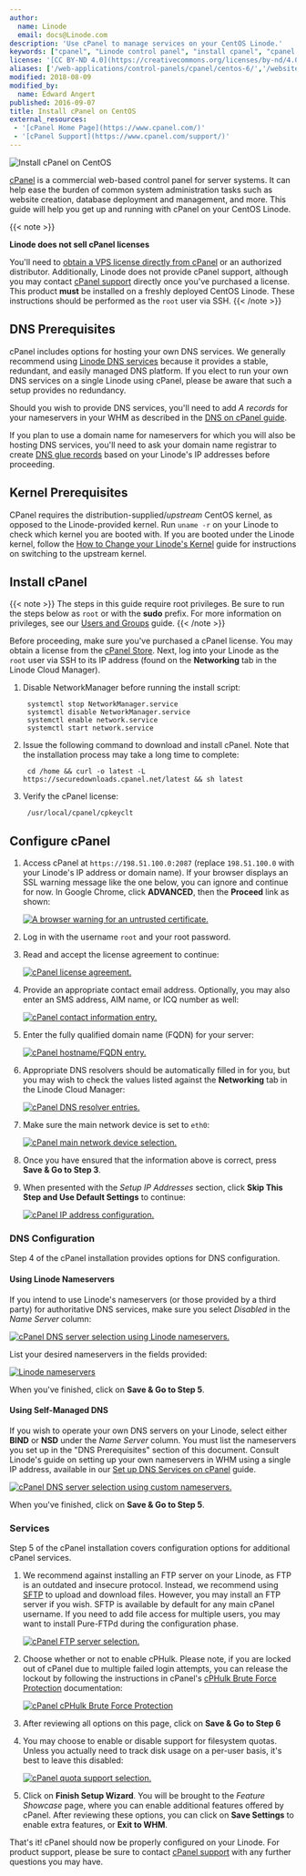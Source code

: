 ```yaml
---
author:
  name: Linode
  email: docs@Linode.com
description: 'Use cPanel to manage services on your CentOS Linode.'
keywords: ["cpanel", "Linode control panel", "install cpanel", "cpanel centos"]
license: '[CC BY-ND 4.0](https://creativecommons.org/licenses/by-nd/4.0)'
aliases: ['/web-applications/control-panels/cpanel/centos-6/','/websites/cms/cpanel-on-centos-6-5/','/websites/cms/cpanel-on-centos/','/websites/cms/install-cpanel-on-centos/','/websites/cms/cpanel-on-centos-5/']
modified: 2018-08-09
modified_by:
  name: Edward Angert
published: 2016-09-07
title: Install cPanel on CentOS
external_resources:
 - '[cPanel Home Page](https://www.cpanel.com/)'
 - '[cPanel Support](https://www.cpanel.com/support/)'
---
```


![Install cPanel on CentOS](Install_cPanel_smg.jpg)

[cPanel](http://cpanel.com) is a commercial web-based control panel for server systems. It can help ease the burden of common system administration tasks such as website creation, database deployment and management, and more. This guide will help you get up and running with cPanel on your CentOS Linode.


{{< note >}}

**Linode does not sell cPanel licenses**

You'll need to [obtain a VPS license directly from cPanel](https://store.cpanel.net/view/cpanel/license-options) or an authorized distributor. Additionally, Linode does not provide cPanel support, although you may contact [cPanel support](https://www.cpanel.com/support/) directly once you've purchased a license. This product **must** be installed on a freshly deployed CentOS Linode. These instructions should be performed as the `root` user via SSH.
{{< /note >}}


## DNS Prerequisites

cPanel includes options for hosting your own DNS services. We generally recommend using [Linode DNS services](/docs/dns-guides/configuring-dns-with-the-linode-manager) because it provides a stable, redundant, and easily managed DNS platform. If you elect to run your own DNS services on a single Linode using cPanel, please be aware that such a setup provides no redundancy.

Should you wish to provide DNS services, you'll need to add *A records* for your nameservers in your WHM as described in the [DNS on cPanel guide](/docs/websites/cms/set-up-dns-services-on-cpanel/#nameserver-selection).

If you plan to use a domain name for nameservers for which you will also be hosting DNS services, you'll need to ask your domain name registrar to create [DNS glue records](http://en.wikipedia.org/wiki/Domain_Name_System#Circular_dependencies_and_glue_records) based on your Linode's IP addresses before proceeding.

## Kernel Prerequisites

CPanel requires the distribution-supplied/*upstream* CentOS kernel, as opposed to the Linode-provided kernel. Run `uname -r` on your Linode to check which kernel you are booted with. If you are booted under the Linode kernel, follow the [How to Change your Linode's Kernel](/docs/platform/how-to-change-your-linodes-kernel/) guide for instructions on switching to the upstream kernel.

## Install cPanel

{{< note >}}
The steps in this guide require root privileges. Be sure to run the steps below as `root` or with the **sudo** prefix. For more information on privileges, see our [Users and Groups](/docs/tools-reference/linux-users-and-groups) guide.
{{< /note >}}

Before proceeding, make sure you've purchased a cPanel license. You may obtain a license from the [cPanel Store](https://store.cpanel.net/). Next, log into your Linode as the `root` user via SSH to its IP address (found on the **Networking** tab in the Linode Cloud Manager).

1. Disable NetworkManager before running the install script:

        systemctl stop NetworkManager.service
        systemctl disable NetworkManager.service
        systemctl enable network.service
        systemctl start network.service

2. Issue the following command to download and install cPanel. Note that the installation process may take a long time to complete:

        cd /home && curl -o latest -L https://securedownloads.cpanel.net/latest && sh latest

3. Verify the cPanel license:

        /usr/local/cpanel/cpkeyclt

## Configure cPanel

1. Access cPanel at `https://198.51.100.0:2087` (replace `198.51.100.0` with your Linode's IP address or domain name). If your browser displays an SSL warning message like the one below, you can ignore and continue for now. In Google Chrome, click **ADVANCED**, then the **Proceed** link as shown:

    [![A browser warning for an untrusted certificate.](ssl-warning.png)](ssl-warning.png)

2. Log in with the username `root` and your root password.

3. Read and accept the license agreement to continue:

    [![cPanel license agreement.](267-cpanel-whm-01-license-large.png)](267-cpanel-whm-01-license-large.png)

4. Provide an appropriate contact email address. Optionally, you may also enter an SMS address, AIM name, or ICQ number as well:

    [![cPanel contact information entry.](268-cpanel-whm-02-01-networking-contact-information.png)](268-cpanel-whm-02-01-networking-contact-information.png)

5. Enter the fully qualified domain name (FQDN) for your server:

    [![cPanel hostname/FQDN entry.](269-cpanel-whm-02-02-networking-hostname.png)](269-cpanel-whm-02-02-networking-hostname.png)

6. Appropriate DNS resolvers should be automatically filled in for you, but you may wish to check the values listed against the **Networking** tab in the Linode Cloud Manager:

    [![cPanel DNS resolver entries.](270-cpanel-whm-02-03-networking-resolvers.png)](270-cpanel-whm-02-03-networking-resolvers.png)

7. Make sure the main network device is set to `eth0`:

    [![cPanel main network device selection.](271-cpanel-whm-02-04-networking-ethernet-device.png)](271-cpanel-whm-02-04-networking-ethernet-device.png)

8. Once you have ensured that the information above is correct, press **Save & Go to Step 3**.

9. When presented with the *Setup IP Addresses* section, click **Skip This Step and Use Default Settings** to continue:

    [![cPanel IP address configuration.](272-cpanel-whm-03-setup-ip-addresses.png)](272-cpanel-whm-03-setup-ip-addresses.png)

### DNS Configuration

Step 4 of the cPanel installation provides options for DNS configuration.

#### Using Linode Nameservers

If you intend to use Linode's nameservers (or those provided by a third party) for authoritative DNS services, make sure you select *Disabled* in the *Name Server* column:

[![cPanel DNS server selection using Linode nameservers.](273-cpanel-whm-04-01-nameservers-linode-large.png)](273-cpanel-whm-04-01-nameservers-linode-large.png)

List your desired nameservers in the fields provided:

[![Linode nameservers](278-cpanel-whm-04-01A-nameservers.png)](278-cpanel-whm-04-01A-nameservers.png)

When you've finished, click on **Save & Go to Step 5**.

#### Using Self-Managed DNS

If you wish to operate your own DNS servers on your Linode, select either **BIND** or **NSD** under the *Name Server* column. You must list the nameservers you set up in the "DNS Prerequisites" section of this document. Consult Linode's guide on setting up your own nameservers in WHM using a single IP address, available in our [Set up DNS Services on cPanel](/docs/websites/cms/set-up-dns-services-on-cpanel) guide.

[![cPanel DNS server selection using custom nameservers.](274-cpanel-whm-04-02-nameservers-custom-large.png)](274-cpanel-whm-04-02-nameservers-custom-large.png)

When you've finished, click on **Save & Go to Step 5**.

### Services

Step 5 of the cPanel installation covers configuration options for additional cPanel services.

1. We recommend against installing an FTP server on your Linode, as FTP is an outdated and insecure protocol. Instead, we recommend using [SFTP](/docs/platform/linode-beginners-guide/#how-do-i-upload-files-to-my-linode) to upload and download files. However, you may install an FTP server if you wish. SFTP is available by default for any main cPanel username. If you need to add file access for multiple users, you may want to install Pure-FTPd during the configuration phase.

    [![cPanel FTP server selection.](275-cpanel-whm-05-ftp-large.png)](275-cpanel-whm-05-ftp-large.png)

2. Choose whether or not to enable cPHulk. Please note, if you are locked out of cPanel due to multiple failed login attempts, you can release the lockout by following the instructions in cPanel's [cPHulk Brute Force Protection](https://documentation.cpanel.net/display/ALD/cPHulk+Brute+Force+Protection) documentation:

    [![cPanel cPHulk Brute Force Protection](279-cpanel-whm-05-01-cphulk-protection.png)](279-cpanel-whm-05-01-cphulk-protection.png)

3. After reviewing all options on this page, click on **Save & Go to Step 6**

4. You may choose to enable or disable support for filesystem quotas. Unless you actually need to track disk usage on a per-user basis, it's best to leave this disabled:

    [![cPanel quota support selection.](277-cpanel-whm-07-quotas.png)](277-cpanel-whm-07-quotas.png)

5. Click on **Finish Setup Wizard**. You will be brought to the *Feature Showcase* page, where you can enable additional features offered by cPanel. After reviewing these options, you can click on **Save Settings** to enable extra features, or **Exit to WHM**.

That's it! cPanel should now be properly configured on your Linode. For product support, please be sure to contact [cPanel support](http://cpanel.net/support.html) with any further questions you may have.

